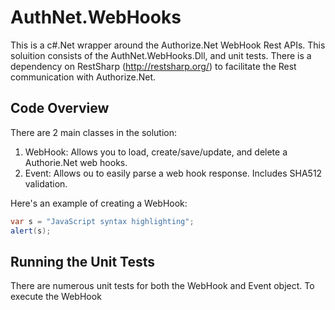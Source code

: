 # AuthNet.WebHooks

This is a c#.Net wrapper around the Authorize.Net WebHook Rest APIs.  This soluition consists of the AuthNet.WebHooks.Dll, and unit tests.  There is a dependency on RestSharp (http://restsharp.org/) to facilitate the Rest communication with Authorize.Net.

## Code Overview

There are 2 main classes in the solution:
1. WebHook:  Allows you to load, create/save/update, and delete a Authorie.Net web hooks.
2. Event: Allows ou to easily parse a web hook response.  Includes SHA512 validation.

Here's an example of creating a WebHook:

```csharp
var s = "JavaScript syntax highlighting";
alert(s);
```


## Running the Unit Tests
There are numerous unit tests for both the WebHook and Event object. To execute the WebHook


